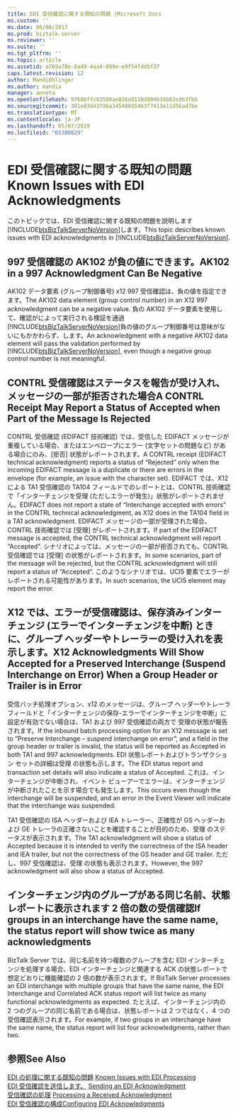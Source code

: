 ```yaml
---
title: EDI 受信確認に関する既知の問題 |Microsoft Docs
ms.custom: ''
ms.date: 06/08/2017
ms.prod: biztalk-server
ms.reviewer: ''
ms.suite: ''
ms.tgt_pltfrm: ''
ms.topic: article
ms.assetid: a769a78e-8a49-4aa4-899e-e9f54fdd5f37
caps.latest.revision: 12
author: MandiOhlinger
ms.author: mandia
manager: anneta
ms.openlocfilehash: 9768bffc83589ae826a9110d994b19b83cdb3fbb
ms.sourcegitcommit: 381e83d43796a345488d54b3f7413e11d56ad7be
ms.translationtype: MT
ms.contentlocale: ja-JP
ms.lasthandoff: 05/07/2019
ms.locfileid: "65380829"
---
```

# <a name="known-issues-with-edi-acknowledgments"></a><span data-ttu-id="832f5-102">EDI 受信確認に関する既知の問題</span><span class="sxs-lookup"><span data-stu-id="832f5-102">Known Issues with EDI Acknowledgments</span></span>
<span data-ttu-id="832f5-103">このトピックでは、EDI 受信確認に関する既知の問題を説明します[!INCLUDE[btsBizTalkServerNoVersion](../includes/btsbiztalkservernoversion-md.md)]します。</span><span class="sxs-lookup"><span data-stu-id="832f5-103">This topic describes known issues with EDI acknowledgments in [!INCLUDE[btsBizTalkServerNoVersion](../includes/btsbiztalkservernoversion-md.md)].</span></span>  
  
## <a name="ak102-in-a-997-acknowledgment-can-be-negative"></a><span data-ttu-id="832f5-104">997 受信確認の AK102 が負の値にできます。</span><span class="sxs-lookup"><span data-stu-id="832f5-104">AK102 in a 997 Acknowledgment Can Be Negative</span></span>  
 <span data-ttu-id="832f5-105">AK102 データ要素 (グループ制御番号) x12 997 受信確認は、負の値を指定できます。</span><span class="sxs-lookup"><span data-stu-id="832f5-105">The AK102 data element (group control number) in an X12 997 acknowledgment can be a negative value.</span></span> <span data-ttu-id="832f5-106">負の AK102 データ要素を使用して、確認がによって実行される検証を通過[!INCLUDE[btsBizTalkServerNoVersion](../includes/btsbiztalkservernoversion-md.md)]負の値のグループ制御番号は意味がないにもかかわらず、します。</span><span class="sxs-lookup"><span data-stu-id="832f5-106">An acknowledgment with a negative AK102 data element will pass the validation performed by [!INCLUDE[btsBizTalkServerNoVersion](../includes/btsbiztalkservernoversion-md.md)], even though a negative group control number is not meaningful.</span></span>  
  
## <a name="a-contrl-receipt-may-report-a-status-of-accepted-when-part-of-the-message-is-rejected"></a><span data-ttu-id="832f5-107">CONTRL 受信確認はステータスを報告が受け入れ、メッセージの一部が拒否された場合</span><span class="sxs-lookup"><span data-stu-id="832f5-107">A CONTRL Receipt May Report a Status of Accepted when Part of the Message Is Rejected</span></span>  
 <span data-ttu-id="832f5-108">CONTRL 受信確認 (EDIFACT 技術確認) では、受信した EDIFACT メッセージが重複している場合、またはエンベロープにエラー (文字セットの問題など) がある場合にのみ、[拒否] 状態がレポートされます。</span><span class="sxs-lookup"><span data-stu-id="832f5-108">A CONTRL receipt (EDIFACT technical acknowledgment) reports a status of “Rejected” only when the incoming EDIFACT message is a duplicate or there are errors in the envelope (for example, an issue with the character set).</span></span> <span data-ttu-id="832f5-109">EDIFACT では、X12 による TA1 受信確認の TA104 フィールドでのレポートとは、CONTRL 技術確認で「インターチェンジを受理 (ただしエラーが発生)」状態がレポートされません。</span><span class="sxs-lookup"><span data-stu-id="832f5-109">EDIFACT does not report a state of “Interchange accepted with errors” in the CONTRL technical acknowledgment, as X12 does in the TA104 field in a TA1 acknowledgment.</span></span> <span data-ttu-id="832f5-110">EDIFACT メッセージの一部が受理された場合、CONTRL 技術確認では [受理] がレポートされます。</span><span class="sxs-lookup"><span data-stu-id="832f5-110">If part of the EDIFACT message is accepted, the CONTRL technical acknowledgment will report “Accepted”.</span></span> <span data-ttu-id="832f5-111">シナリオによっては、メッセージの一部が拒否されても、CONTRL 受信確認では [受理] の状態がレポートされます。</span><span class="sxs-lookup"><span data-stu-id="832f5-111">In some scenarios, part of the message will be rejected, but the CONTRL acknowledgment will still report a status of “Accepted”.</span></span> <span data-ttu-id="832f5-112">このようなシナリオでは、UCI5 要素でエラーがレポートされる可能性があります。</span><span class="sxs-lookup"><span data-stu-id="832f5-112">In such scenarios, the UCI5 element may report the error.</span></span>  
  
## <a name="x12-acknowledgments-will-show-accepted-for-a-preserved-interchange-suspend-interchange-on-error-when-a-group-header-or-trailer-is-in-error"></a><span data-ttu-id="832f5-113">X12 では、エラーが受信確認は、保存済みインターチェンジ (エラーでインターチェンジを中断) ときに、グループ ヘッダーやトレーラーの受け入れを表示します。</span><span class="sxs-lookup"><span data-stu-id="832f5-113">X12 Acknowledgments Will Show Accepted for a Preserved Interchange (Suspend Interchange on Error) When a Group Header or Trailer is in Error</span></span>  
 <span data-ttu-id="832f5-114">受信バッチ処理オプション、x12 のメッセージは、グループ ヘッダーやトレーラ フィールドと「インターチェンジの保存-エラーでインターチェンジを中断」に設定が有効でない場合は、TA1 および 997 受信確認の両方で 受理の状態が報告されます。</span><span class="sxs-lookup"><span data-stu-id="832f5-114">If the inbound batch processing option for an X12 message is set to “Preserve Interchange – suspend interchange on error”, and a field in the group header or trailer is invalid, the status will be reported as Accepted in both TA1 and 997 acknowledgments.</span></span> <span data-ttu-id="832f5-115">EDI 状態レポートおよびトランザクション セットの詳細は受理 の状態も示します。</span><span class="sxs-lookup"><span data-stu-id="832f5-115">The EDI status report and transaction set details will also indicate a status of Accepted.</span></span> <span data-ttu-id="832f5-116">これは、インターチェンジが中断され、イベント ビューアーでエラーは、インターチェンジが中断されたことを示す場合でも発生します。</span><span class="sxs-lookup"><span data-stu-id="832f5-116">This occurs even though the interchange will be suspended, and an error in the Event Viewer will indicate that the interchange was suspended.</span></span>  
  
 <span data-ttu-id="832f5-117">TA1 受信確認の ISA ヘッダーおよび IEA トレーラー、正確性が GS ヘッダーおよび GE トレーラの正確さないことを確認することが目的のため、受理 のステータスが表示されます。</span><span class="sxs-lookup"><span data-stu-id="832f5-117">The TA1 acknowledgment will show a status of Accepted because it is intended to verify the correctness of the ISA header and IEA trailer, but not the correctness of the GS header and GE trailer.</span></span> <span data-ttu-id="832f5-118">ただし、997 受信確認は、受理 の状態も表示されます。</span><span class="sxs-lookup"><span data-stu-id="832f5-118">However, the 997 acknowledgment will also show a status of Accepted.</span></span>  
  
## <a name="if-groups-in-an-interchange-have-the-same-name-the-status-report-will-show-twice-as-many-acknowledgments"></a><span data-ttu-id="832f5-119">インターチェンジ内のグループがある同じ名前、状態レポートに表示されます 2 倍の数の受信確認</span><span class="sxs-lookup"><span data-stu-id="832f5-119">If groups in an interchange have the same name, the status report will show twice as many acknowledgments</span></span>  
 <span data-ttu-id="832f5-120">BizTalk Server では、同じ名前を持つ複数のグループを含む EDI インターチェンジを処理する場合、EDI インターチェンジと関連する ACK の状態レポートで想定どおりに機能確認の 2 倍の数が表示されます。</span><span class="sxs-lookup"><span data-stu-id="832f5-120">If BizTalk Server processes an EDI interchange with multiple groups that have the same name, the EDI Interchange and Correlated ACK status report will list twice as many functional acknowledgments as expected.</span></span> <span data-ttu-id="832f5-121">たとえば、インターチェンジ内の 2 つのグループの同じ名前である場合は、状態レポートは 2 つではなく、4 つの受信確認表示されます。</span><span class="sxs-lookup"><span data-stu-id="832f5-121">For example, if two groups in an interchange have the same name, the status report will list four acknowledgments, rather than two.</span></span>  
  
## <a name="see-also"></a><span data-ttu-id="832f5-122">参照</span><span class="sxs-lookup"><span data-stu-id="832f5-122">See Also</span></span>  
 <span data-ttu-id="832f5-123">[EDI の処理に関する既知の問題](../core/known-issues-with-edi-processing.md) </span><span class="sxs-lookup"><span data-stu-id="832f5-123">[Known Issues with EDI Processing](../core/known-issues-with-edi-processing.md) </span></span>  
 <span data-ttu-id="832f5-124">[EDI 受信確認を送信します。](../core/sending-an-edi-acknowledgment.md) </span><span class="sxs-lookup"><span data-stu-id="832f5-124">[Sending an EDI Acknowledgment](../core/sending-an-edi-acknowledgment.md) </span></span>  
 <span data-ttu-id="832f5-125">[受信確認の処理](../core/processing-a-received-acknowledgment.md) </span><span class="sxs-lookup"><span data-stu-id="832f5-125">[Processing a Received Acknowledgment](../core/processing-a-received-acknowledgment.md) </span></span>  
 [<span data-ttu-id="832f5-126">EDI 受信確認の構成</span><span class="sxs-lookup"><span data-stu-id="832f5-126">Configuring EDI Acknowledgments</span></span>](../core/configuring-edi-acknowledgments.md)